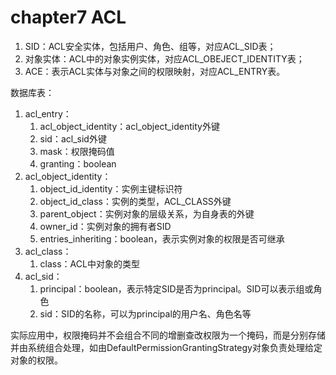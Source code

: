# chapter7 ACL

1. SID：ACL安全实体，包括用户、角色、组等，对应ACL_SID表；
2. 对象实体：ACL中的对象实例实体，对应ACL_OBEJECT_IDENTITY表；
3. ACE：表示ACL实体与对象之间的权限映射，对应ACL_ENTRY表。

数据库表：

1. acl_entry：
	1. acl_object_identity：acl_object_identity外键
	2. sid：acl_sid外键
	3. mask：权限掩码值
	4. granting：boolean
2. acl_object_identity：
	1. object_id_identity：实例主键标识符
	2. object_id_class：实例的类型，ACL_CLASS外键
	3. parent_object：实例对象的层级关系，为自身表的外键
	4. owner_id：实例对象的拥有者SID
	5. entries_inheriting：boolean，表示实例对象的权限是否可继承
3. acl_class：
	1. class：ACL中对象的类型
4. acl_sid：
	1. principal：boolean，表示特定SID是否为principal。SID可以表示组或角色
	2. sid：SID的名称，可以为principal的用户名、角色名等

实际应用中，权限掩码并不会组合不同的增删查改权限为一个掩码，而是分别存储并由系统组合处理，如由DefaultPermissionGrantingStrategy对象负责处理给定对象的权限。